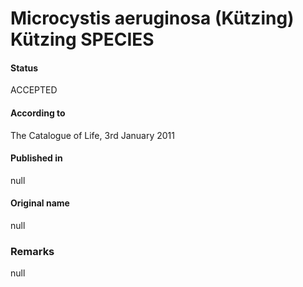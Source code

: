 # Microcystis aeruginosa (Kützing) Kützing SPECIES

#### Status
ACCEPTED

#### According to
The Catalogue of Life, 3rd January 2011

#### Published in
null

#### Original name
null

### Remarks
null